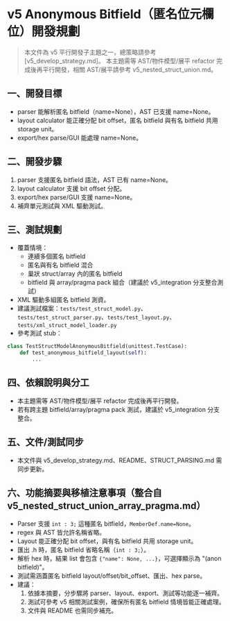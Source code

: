 # v5 Anonymous Bitfield（匿名位元欄位）開發規劃

> 本文件為 v5 平行開發子主題之一，總策略請參考 [v5_develop_strategy.md]。
> 本主題需等 AST/物件模型/展平 refactor 完成後再平行開發，相關 AST/展平請參考 v5_nested_struct_union.md。

## 一、開發目標
- parser 能解析匿名 bitfield（name=None），AST 已支援 name=None。
- layout calculator 能正確分配 bit offset，匿名 bitfield 與有名 bitfield 共用 storage unit。
- export/hex parse/GUI 能處理 name=None。

## 二、開發步驟
1. parser 支援匿名 bitfield 語法，AST 已有 name=None。
2. layout calculator 支援 bit offset 分配。
3. export/hex parse/GUI 支援 name=None。
4. 補齊單元測試與 XML 驅動測試。

## 三、測試規劃
- 覆蓋情境：
  - 連續多個匿名 bitfield
  - 匿名與有名 bitfield 混合
  - 巢狀 struct/array 內的匿名 bitfield
  - bitfield 與 array/pragma pack 組合（建議於 v5_integration 分支整合測試）
- XML 驅動多組匿名 bitfield 測資。
- 建議測試檔案：`tests/test_struct_model.py`、`tests/test_struct_parser.py`、`tests/test_layout.py`、`tests/xml_struct_model_loader.py`
- 參考測試 stub：
```python
class TestStructModelAnonymousBitfield(unittest.TestCase):
    def test_anonymous_bitfield_layout(self):
        ...
```

## 四、依賴說明與分工
- 本主題需等 AST/物件模型/展平 refactor 完成後再平行開發。
- 若有跨主題 bitfield/array/pragma pack 測試，建議於 v5_integration 分支整合。

## 五、文件/測試同步
- 本文件與 v5_develop_strategy.md、README、STRUCT_PARSING.md 需同步更新。

## 六、功能摘要與移植注意事項（整合自 v5_nested_struct_union_array_pragma.md）

- Parser 支援 `int : 3;` 這種匿名 bitfield，`MemberDef.name=None`。
- regex 與 AST 皆允許名稱省略。
- Layout 能正確分配 bit offset，與有名 bitfield 共用 storage unit。
- 匯出 .h 時，匿名 bitfield 省略名稱（`int : 3;`）。
- 解析 hex 時，結果 list 會包含 `{"name": None, ...}`，可選擇顯示為 "(anon bitfield)"。
- 測試需涵蓋匿名 bitfield layout/offset/bit_offset、匯出、hex parse。
- 建議：
  1. 依據本摘要，分步驟將 parser、layout、export、測試等功能逐一補齊。
  2. 測試可參考 v5 相關測試案例，確保所有匿名 bitfield 情境皆能正確處理。
  3. 文件與 README 也需同步補充。 